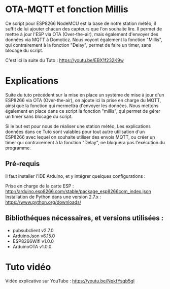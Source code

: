 # OTA-MQTT et fonction Millis

Ce script pour ESP8266 NodeMCU est la base de notre station météo, il suffit de lui ajouter chacun des capteurs que l'on souhaite lire. 
Il permet de mettre à jour l'ESP via OTA (Over-the-air), mais également d'envoyer des données via MQTT à Domoticz.
Nous voyont également la fonction "Millis", qui contrairement à la fonction "Delay", permet de faire un timer, sans blocage du script.

C'est ici la suite du Tuto : https://youtu.be/EBX1f232K9w

# Explications
Suite du tuto précédent sur la mise en place un système de mise à jour d'un ESP8266 via OTA (Over-the-air), on ajoute ici la prise en charge du MQTT, ainsi que la fonction qui mermettra d'envoyer les données.
Nous mettons également en place dans ce script la fonction "millis", qui permet de gérer un timer sans blocage du script.

Si le but est pour nous de réaliser une station météo, Les explications données dans ce Tuto sont valables pour tout autre utilisation d'un ESP8266 avec lequel on souhaite utiliser des envois MQTT, ou créer un timer qui contrairement à la fonction "Delay", ne bloquera pas l'exécution du programme.

## Pré-requis
Il faut installer l'IDE Arduino, et y intégrer quelques configurations :

Prise en charge de la carte ESP : http://arduino.esp8266.com/stable/package_esp8266com_index.json
Installation de Python dans une version 2.7.x : https://www.python.org/downloads/

## Bibliothéques nécessaires, et versions utilisées :
  - pubsubclient v2.7.0
  - ArduinoJson v6.15.0
  - ESP8266Wifi v1.0.0
  - ArduinoOTA v1.0.0
  
  
# Tuto vidéo
Vidéo explicative sur YouTube : https://youtu.be/NpkfYsqb5gI
